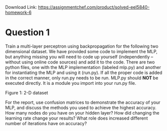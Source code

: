Download Link: https://assignmentchef.com/product/solved-eel5840-homework-6
<br>
<h1>Question 1</h1>

Train a multi-layer perceptron using backpropagation for the following two dimensional dataset. We have provided some code to implement the MLP, but anything missing you will need to code up yourself (independently – without using online code sources) and add it to the code. There are two python files, one with the MLP implementation (labeled mlp.py) and another for instantiating the MLP and using it (run.py). If all the proper code is added in the correct manner, only run.py needs to be run. MLP.py should <strong>NOT </strong>be executed directly. It is a module you import into your run.py file.

Figure 1: 2-D dataset

For the report, use confusion matrices to demonstrate the accuracy of your MLP, and discuss the methods you used to achieve the highest accuracy. How many nodes do you have on your hidden layer? How did changing the learning rate change your results? What role does increased different number of iterations have on accuracy?